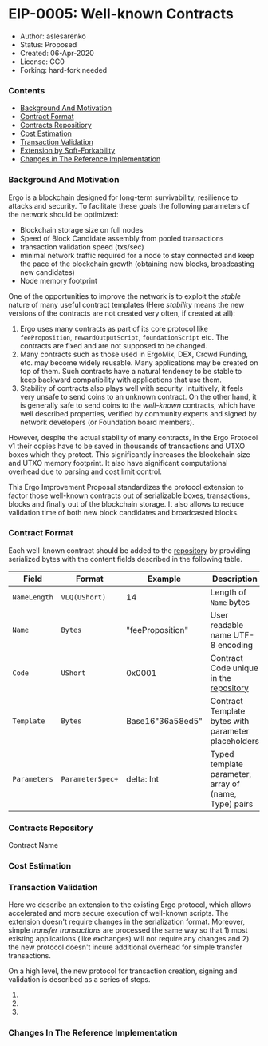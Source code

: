# EIP-0005: Well-known Contracts 

* Author: aslesarenko 
* Status: Proposed
* Created: 06-Apr-2020
* License: CC0
* Forking: hard-fork needed 

### Contents
- [Background And Motivation](#background-and-motivation)
- [Contract Format](#contract-format)
- [Contracts Repositiory](#contracts-repositiory)
- [Cost Estimation](#cost-Estimation) 
- [Transaction Validation](#transaction-validation) 
- [Extension by Soft-Forkability](#extension-by-soft-forkability) 
- [Changes in The Reference Implementation](#changes-in-the-reference-implementation) 

### Background And Motivation

Ergo is a blockchain designed for long-term survivability, resilience to attacks and
security. To facilitate these goals the following parameters of the network should be
optimized:
- Blockchain storage size on full nodes
- Speed of Block Candidate assembly from pooled transactions
- transaction validation speed (txs/sec) 
- minimal network traffic required for a node to stay connected and keep the pace of the
blockchain growth (obtaining new blocks, broadcasting new candidates)
- Node memory footprint 

One of the opportunities to improve the network is to exploit the _stable_ nature of many
useful contract templates (Here _stability_ means the new versions of the contracts are
not created very often, if created at all):
1) Ergo uses many contracts as part of its core protocol like
`feeProposition`, `rewardOutputScript`, `foundationScript` etc. The contracts are fixed
and are not supposed to be changed. 
2) Many contracts such as those used in ErgoMix, DEX, Crowd Funding, etc. may become
widely reusable. Many applications may be created on top of them. Such contracts have a
natural tendency to be stable to keep backward compatibility with applications that use
them.
3) Stability of contracts also plays well with security. Intuitively, it feels very
unsafe to send coins to an unknown contract. On the other hand, it is generally safe to
send coins to the _well-known_ contracts, which have well described properties,
verified by community experts and signed by network developers (or Foundation board
members).

However, despite the actual stability of many contracts, in the Ergo Protocol v1 their
copies have to be saved in thousands of transactions and UTXO boxes which they protect.
This significantly increases the blockchain size and UTXO memory footprint. It also have
significant computational overhead due to parsing and cost limit control.

This Ergo Improvement Proposal standardizes the protocol extension to factor those
well-known contracts out of serializable boxes, transactions, blocks and finally out of the
blockchain storage. It also allows to reduce validation time of both new block candidates
and broadcasted blocks.

### Contract Format
Each well-known contract should be added to the [repository](#contracts-repository) by
providing serialized bytes with the content fields described in the following table.

Field          |  Format            | Example          | Description
---------------|--------------------|------------------|-----------
`NameLength`     | `VLQ(UShort)`    | 14               | Length of `Name` bytes 
`Name`           | `Bytes`          | "feeProposition" | User readable name UTF-8 encoding
`Code`           | `UShort`         | 0x0001           | Contract Code unique in the [repository](#contracts-repository)
`Template`       | `Bytes`          | Base16"36a58ed5" | Contract Template bytes with parameter placeholders
`Parameters`     | `ParameterSpec+` | delta: Int       | Typed template parameter, array of (name, Type) pairs

### Contracts Repository

Contract Name

### Cost Estimation

### Transaction Validation

Here we describe an extension to the existing Ergo protocol, which allows accelerated and more secure execution
of well-known scripts. The extension doesn't require changes in the
serialization format. Moreover, simple _transfer transactions_ are processed the same way so
that 1) most existing applications (like exchanges) will not require any changes and 2)
the new protocol doesn't incure additional overhead for simple transfer transactions.

On a high level, the new protocol for transaction creation, signing and validation is
described as a series of steps. 

1) 

2) 
 
3) 

### Changes In The Reference Implementation

